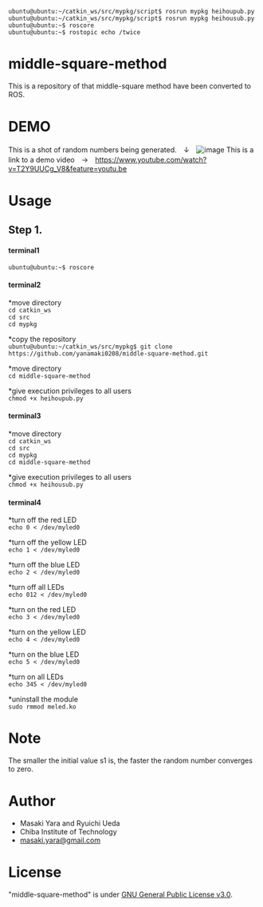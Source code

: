 `ubuntu@ubuntu:~/catkin_ws/src/mypkg/script$ rosrun mypkg heihoupub.py`  
`ubuntu@ubuntu:~/catkin_ws/src/mypkg/script$ rosrun mypkg heihousub.py`  
`ubuntu@ubuntu:~$ roscore`  
`ubuntu@ubuntu:~$ rostopic echo /twice`  
# middle-square-method

This is a repository of  that middle-square method have been converted to ROS.

# DEMO
This is a shot of random numbers being generated.　↓　![image](https://user-images.githubusercontent.com/66021066/103771582-5607b300-506b-11eb-9dab-7a3d909c44f7.png)
This is a link to a demo video　→　https://www.youtube.com/watch?v=T2Y9UUCg_V8&feature=youtu.be

# Usage
## Step 1.
#### terminal1

`ubuntu@ubuntu:~$ roscore`  

#### terminal2

*move directory  
`cd catkin_ws`  
`cd src`  
`cd mypkg`  

*copy the repository  
`ubuntu@ubuntu:~/catkin_ws/src/mypkg$ git clone https://github.com/yanamaki0208/middle-square-method.git`  

*move directory  
`cd middle-square-method`  

*give execution privileges to all users  
`chmod +x heihoupub.py`  

#### terminal3

*move directory  
`cd catkin_ws`  
`cd src`  
`cd mypkg`  
`cd middle-square-method`  

*give execution privileges to all users  
`chmod +x heihousub.py`  

#### terminal4


*turn off the red LED  
`echo 0 < /dev/myled0`  

*turn off the yellow LED  
`echo 1 < /dev/myled0`

*turn off the blue LED  
`echo 2 < /dev/myled0`  

*turn off all LEDs  
`echo 012 < /dev/myled0`    


*turn on the red LED  
`echo 3 < /dev/myled0`  

*turn on the yellow LED  
`echo 4 < /dev/myled0`  

*turn on the blue LED  
`echo 5 < /dev/myled0`

*turn on all LEDs  
`echo 345 < /dev/myled0`  

*uninstall the module   
`sudo rmmod meled.ko`  

# Note

The smaller the initial value s1 is, the faster the random number converges to zero.

# Author

* Masaki Yara and Ryuichi Ueda  
* Chiba Institute of Technology  
* masaki.yara@gmail.com  

# License

"middle-square-method" is under [GNU General Public License v3.0](https://ja.wikipedia.org/wiki/GNU_General_Public_License#%E3%83%90%E3%83%BC%E3%82%B8%E3%83%A7%E3%83%B33).
